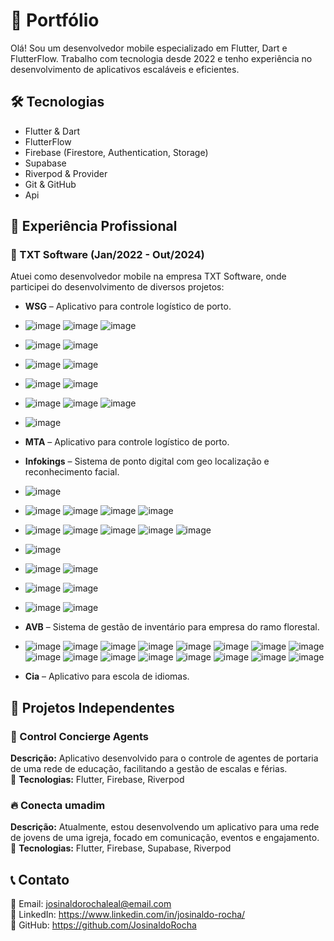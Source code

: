 # 🚀 Portfólio

Olá! Sou um desenvolvedor mobile especializado em Flutter, Dart e FlutterFlow. Trabalho com tecnologia desde 2022 e tenho experiência no desenvolvimento de aplicativos escaláveis e eficientes.  

## 🛠️ Tecnologias  
- Flutter & Dart  
- FlutterFlow  
- Firebase (Firestore, Authentication, Storage)
- Supabase
- Riverpod & Provider  
- Git & GitHub
- Api  

## 💼 Experiência Profissional  

### 🏢 TXT Software (Jan/2022 - Out/2024)  
Atuei como desenvolvedor mobile na empresa TXT Software, onde participei do desenvolvimento de diversos projetos:  


- **WSG** – Aplicativo para controle logístico de porto.
- ![image](https://github.com/user-attachments/assets/c4cac219-c3cf-41da-8326-ebb197a374fc) ![image](https://github.com/user-attachments/assets/c0fba386-11be-4bc1-8957-4888e2156cf4) ![image](https://github.com/user-attachments/assets/798dabbf-1bd4-406f-b685-82bee7fc5fd2)

- ![image](https://github.com/user-attachments/assets/b2862d42-4338-47e2-9624-0463c81887a6) ![image](https://github.com/user-attachments/assets/0d7d133e-5f7e-4c8c-9ca7-9ec6e81977cc)

- ![image](https://github.com/user-attachments/assets/d1caa509-ac9c-4f74-bf71-5d6143c19dcd) ![image](https://github.com/user-attachments/assets/2c584674-e9fc-4f7d-86c1-b57d685e99e0)

- ![image](https://github.com/user-attachments/assets/fef6b81a-954c-4d86-b833-1fe81423bda3) ![image](https://github.com/user-attachments/assets/82acda92-89cd-4378-8887-26e0cf55652b)

- ![image](https://github.com/user-attachments/assets/cef6f803-1d91-4a23-8fec-f98b74953f42)  ![image](https://github.com/user-attachments/assets/1138c461-de2a-4590-a85c-b42eba010985) ![image](https://github.com/user-attachments/assets/b659b98f-f5b0-4538-8efd-9a7fc20d6fb9)

- ![image](https://github.com/user-attachments/assets/6526fa00-6641-4b14-b5ff-2a0b37fd2960)


  
- **MTA** – Aplicativo para controle logístico de porto.
  
 
- **Infokings** – Sistema de ponto digital com geo localização e reconhecimento facial.
- ![image](https://github.com/user-attachments/assets/67956ad8-e3f2-4157-aee6-53744f0decad)
  
- ![image](https://github.com/user-attachments/assets/0715cc47-51e7-4d77-993c-f3b881947f9c) ![image](https://github.com/user-attachments/assets/a57bdf65-1efa-40c6-8f40-aca23790d3de) ![image](https://github.com/user-attachments/assets/f558bcb0-2cec-47ca-9111-dc33ba1bcbdd) ![image](https://github.com/user-attachments/assets/6e3cb638-9c78-45d7-abf6-64dbaa0931f2)

- ![image](https://github.com/user-attachments/assets/821591d0-2f16-4e0e-921f-08981709cfd6) ![image](https://github.com/user-attachments/assets/90a0c34e-e664-411d-b76a-9f5d4102caf5) ![image](https://github.com/user-attachments/assets/ce19a222-edf3-460f-95c1-b4a95f176c2a) ![image](https://github.com/user-attachments/assets/268b28b3-b145-4cf5-bd78-7ffad656547f) ![image](https://github.com/user-attachments/assets/cf1148c1-01c7-46a6-a026-b7f4d03bf9b1)

- ![image](https://github.com/user-attachments/assets/4ea0013f-7003-420a-8734-6927aa6bed9b)

- ![image](https://github.com/user-attachments/assets/3195620b-6bd8-409c-85c2-26c292402ccb) ![image](https://github.com/user-attachments/assets/9bebce08-03c5-44a7-addf-eeb14dc7eb1c)

- ![image](https://github.com/user-attachments/assets/01f08264-5a73-4f5d-af05-1ceca9a302b1) ![image](https://github.com/user-attachments/assets/689e03ca-e679-4597-801e-c29f029ff7a0)

- ![image](https://github.com/user-attachments/assets/6aba7d07-3f82-4e24-af00-8097c7696477) ![image](https://github.com/user-attachments/assets/598b831a-2d26-464f-8812-19e15bcf52bf)


- **AVB** – Sistema de gestão de inventário para empresa do ramo florestal.
- ![image](https://github.com/user-attachments/assets/7e19f413-14f8-4cb1-9163-32aa21db5b6a) ![image](https://github.com/user-attachments/assets/bd986da5-1da1-4462-b0c3-b87c68088658) ![image](https://github.com/user-attachments/assets/9a3eb3fc-ffd6-4fd1-a846-5061f43f8ba6) ![image](https://github.com/user-attachments/assets/32ebbac2-6cdc-4cfa-9f58-925671ad430a) ![image](https://github.com/user-attachments/assets/306db623-c106-4ccf-97fa-5cdef1424196) ![image](https://github.com/user-attachments/assets/425e80d8-5281-46f8-92d1-72bfc4281f82) ![image](https://github.com/user-attachments/assets/25dba516-33f5-40e7-b6c5-2f554b8cc146) ![image](https://github.com/user-attachments/assets/f44839c0-6a7d-4c02-8417-31a8eacb0e8e) ![image](https://github.com/user-attachments/assets/ee3320df-04f8-45cd-8ed0-98bd9dd1e995) 
 ![image](https://github.com/user-attachments/assets/87a7b844-ba6c-48a0-b0ff-87dbd64dd16e)
 ![image](https://github.com/user-attachments/assets/d67d1853-05e3-4c0f-91ee-7d7a5054611b) ![image](https://github.com/user-attachments/assets/4c33ce1a-0f0e-4a3c-b4bd-749215af081a) ![image](https://github.com/user-attachments/assets/ceb4ca57-3dec-4994-bf83-e0f9e60a3aeb) ![image](https://github.com/user-attachments/assets/b7bef94a-fe3b-4de1-bb6c-d880262a8e59) ![image](https://github.com/user-attachments/assets/57501ecd-e7db-431a-8b97-af14f9a7a042) ![image](https://github.com/user-attachments/assets/87eccbf3-1a8a-4e6f-aa2f-b0394360ede8) 


- **Cia** – Aplicativo para escola de idiomas.
  

## 📌 Projetos Independentes  

### 📱 Control Concierge Agents  
**Descrição:** Aplicativo desenvolvido para o controle de agentes de portaria de uma rede de educação, facilitando a gestão de escalas e férias.  
📌 **Tecnologias:** Flutter, Firebase, Riverpod  

### 🔥 Conecta umadim  
**Descrição:** Atualmente, estou desenvolvendo um aplicativo para uma rede de jovens de uma igreja, focado em comunicação, eventos e engajamento.  
📌 **Tecnologias:** Flutter, Firebase, Supabase, Riverpod  

## 📞 Contato  
📧 Email: josinaldorochaleal@email.com  
💼 LinkedIn: https://www.linkedin.com/in/josinaldo-rocha/  
📂 GitHub: https://github.com/JosinaldoRocha  
